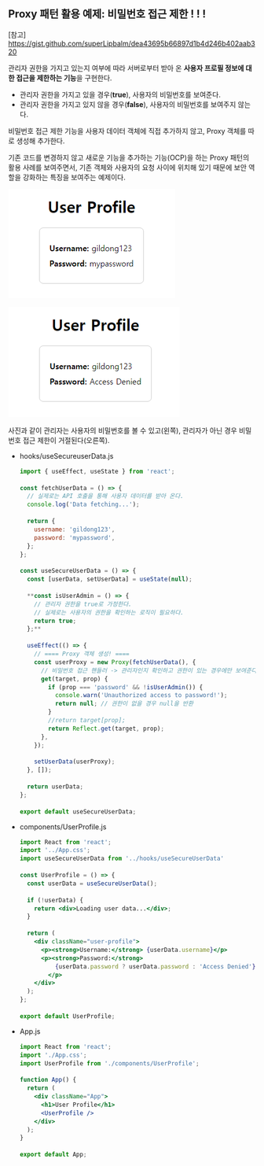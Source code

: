 ## Proxy 패턴 활용 예제: 비밀번호 접근 제한 ! ! !

[참고] https://gist.github.com/superLipbalm/dea43695b66897d1b4d246b402aab320

 관리자 권한을 가지고 있는지 여부에 따라 서버로부터 받아 온 **사용자 프로필 정보에 대한 접근을 제한하는 기능**을 구현한다. 

- 관리자 권한을 가지고 있을 경우(**true**), 사용자의 비밀번호를 보여준다.
- 관리자 권한을 가지고 있지 않을 경우(**false**), 사용자의 비밀번호를 보여주지 않는다.

 비밀번호 접근 제한 기능을 사용자 데이터 객체에 직접 추가하지 않고, Proxy 객체를 따로 생성해 추가한다.

 기존 코드를 변경하지 않고 새로운 기능을 추가하는 기능(OCP)을 하는 Proxy 패턴의 활용 사례를 보여주면서, 기존 객체와 사용자의 요청 사이에 위치해 있기 때문에 보안 역할을 강화하는 특징을 보여주는 예제이다.

![image.png](./images/image%204.png)

![image.png](./images/image%205.png)

 사진과 같이 관리자는 사용자의 비밀번호를 볼 수 있고(왼쪽), 관리자가 아닌 경우 비밀번호 접근 제한이 거절된다(오른쪽).

- hooks/useSecureuserData.js
    
    ```jsx
    import { useEffect, useState } from 'react';
    
    const fetchUserData = () => {
      // 실제로는 API 호출을 통해 사용자 데이터를 받아 온다.
      console.log('Data fetching...');
    
      return {
        username: 'gildong123',
        password: 'mypassword',
      };
    };
    
    const useSecureUserData = () => {
      const [userData, setUserData] = useState(null);
    
      **const isUserAdmin = () => {
        // 관리자 권한을 true로 가정한다.
        // 실제로는 사용자의 권한을 확인하는 로직이 필요하다.
        return true;
      };**
    
      useEffect(() => {
        // ==== Proxy 객체 생성! ====
        const userProxy = new Proxy(fetchUserData(), {
          // 비밀번호 접근 핸들러 -> 관리자인지 확인하고 권한이 있는 경우에만 보여준다.
          get(target, prop) {
            if (prop === 'password' && !isUserAdmin()) {
              console.warn('Unauthorized access to password!');
              return null; // 권한이 없을 경우 null을 반환
            }
            //return target[prop];
            return Reflect.get(target, prop);
          },
        });
    
        setUserData(userProxy);
      }, []);
    
      return userData;
    };
    
    export default useSecureUserData;
    ```
    
- components/UserProfile.js
    
    ```jsx
    import React from 'react';
    import '../App.css';
    import useSecureUserData from '../hooks/useSecureUserData'
    
    const UserProfile = () => {
      const userData = useSecureUserData();
    
      if (!userData) {
        return <div>Loading user data...</div>;
      }
    
      return (
        <div className="user-profile">
          <p><strong>Username:</strong> {userData.username}</p>
          <p><strong>Password:</strong> 
    	      {userData.password ? userData.password : 'Access Denied'}
    	    </p>
        </div>
      );
    };
    
    export default UserProfile;
    ```
    
- App.js
    
    ```jsx
    import React from 'react';
    import './App.css';
    import UserProfile from './components/UserProfile';
    
    function App() {
      return (
        <div className="App">
          <h1>User Profile</h1>
          <UserProfile />
        </div>
      );
    }
    
    export default App;
    ```